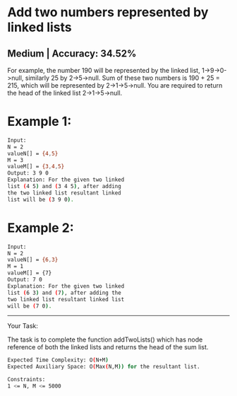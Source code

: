 # Add two numbers represented by linked lists

## Medium  |  Accuracy: 34.52%

<p>For example, the number 190 will be represented by the linked list, 1->9->0->null, similarly 25 by 2->5->null. Sum of these two numbers is 190 + 25 = 215, which will be represented by 2->1->5->null. You are required to return the head of the linked list 2->1->5->null.</p>

# Example 1:

```bash
Input:
N = 2
valueN[] = {4,5}
M = 3
valueM[] = {3,4,5}
Output: 3 9 0  
Explanation: For the given two linked
list (4 5) and (3 4 5), after adding
the two linked list resultant linked
list will be (3 9 0).
```

#  Example 2:

```bash
Input:
N = 2
valueN[] = {6,3}
M = 1
valueM[] = {7}
Output: 7 0
Explanation: For the given two linked
list (6 3) and (7), after adding the
two linked list resultant linked list
will be (7 0).
```

<hr>

<span>Your Task:</span>
<p>The task is to complete the function addTwoLists() which has node reference of both the linked lists and returns the head of the sum list.</p>   


```bash
Expected Time Complexity: O(N+M)
Expected Auxiliary Space: O(Max(N,M)) for the resultant list.

Constraints:
1 <= N, M <= 5000
```

